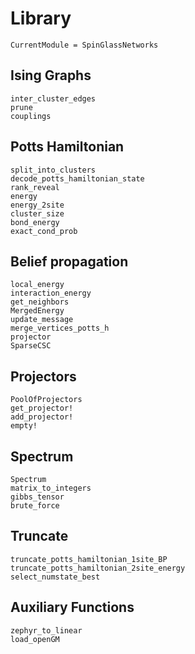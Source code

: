 # Library

```@meta
CurrentModule = SpinGlassNetworks
```

## Ising Graphs
```@docs
inter_cluster_edges
prune
couplings
```

## Potts Hamiltonian
```@docs
split_into_clusters
decode_potts_hamiltonian_state
rank_reveal
energy
energy_2site
cluster_size
bond_energy
exact_cond_prob
```

## Belief propagation
```@docs
local_energy
interaction_energy
get_neighbors
MergedEnergy
update_message
merge_vertices_potts_h
projector
SparseCSC
```

## Projectors
```@docs
PoolOfProjectors
get_projector!
add_projector!
empty!
```

## Spectrum
```@docs
Spectrum
matrix_to_integers
gibbs_tensor
brute_force
```

## Truncate
```@docs
truncate_potts_hamiltonian_1site_BP
truncate_potts_hamiltonian_2site_energy
select_numstate_best
```

## Auxiliary Functions
```@docs
zephyr_to_linear
load_openGM
```